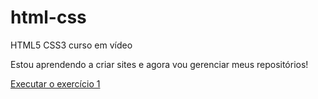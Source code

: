 # html-css
 HTML5 CSS3 curso em vídeo

Estou aprendendo a criar sites e agora vou gerenciar meus repositórios!

<a href="https://marcjascolkaa.github.io/html-css/exerc%C3%ADcios/ex001/index.html">Executar o exercício 1</a>